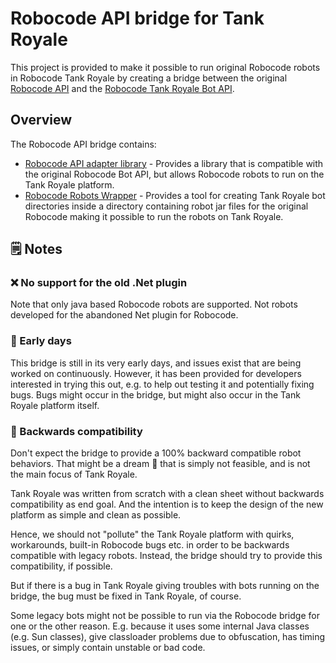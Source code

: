 # Robocode API bridge for Tank Royale

This project is provided to make it possible to run original Robocode robots in Robocode Tank Royale by creating a
bridge
between the original [Robocode API] and the [Robocode Tank Royale Bot API].

## Overview

The Robocode API bridge contains:

- [Robocode API adapter library] - Provides a library that is compatible with the original Robocode Bot API, but allows
  Robocode robots to run on the Tank Royale platform.
- [Robocode Robots Wrapper] - Provides a tool for creating Tank Royale bot directories inside a directory containing
  robot jar files for the original Robocode making it possible to run the robots on Tank Royale.

## 🗒️ Notes

### ❌ No support for the old .Net plugin

Note that only java based Robocode robots are supported. Not robots developed for the abandoned Net plugin for Robocode.

### 🌅 Early days

This bridge is still in its very early days, and issues exist that are being worked on continuously. However, it has
been provided for developers interested in trying this out, e.g. to help out testing it and potentially fixing bugs.
Bugs might occur in the bridge, but might also occur in the Tank Royale platform itself.

### 🎯 Backwards compatibility

Don't expect the bridge to provide a 100% backward compatible robot behaviors. That might be a dream 💖 that is simply
not
feasible, and is not the main focus of Tank Royale.

Tank Royale was written from scratch with a clean sheet without backwards compatibility as end goal. And the intention
is to keep the design of the new platform as simple and clean as possible.

Hence, we should not "pollute" the Tank Royale platform with quirks, workarounds, built-in Robocode bugs etc. in order
to be backwards compatible with legacy robots. Instead, the bridge should try to provide this compatibility, if
possible.

But if there is a bug in Tank Royale giving troubles with bots running on the bridge, the bug must be fixed in
Tank Royale, of course.

Some legacy bots might not be possible to run via the Robocode bridge for one or the other reason. E.g. because it uses
some internal Java classes (e.g. Sun classes), give classloader problems due to obfuscation, has timing issues, or
simply contain unstable or bad code.


[Robocode API]: https://robocode.sourceforge.io/docs/robocode/ "Original Robocode API"

[Robocode Tank Royale Bot API]: https://robocode-dev.github.io/tank-royale/api/java "Robocode Tank Royale Bot API for Java"

[Robocode API adapter library]: /robocode-api "Robocode API adapter library"

[Robocode Robots Wrapper]: /robots-wrapper "Robocode Robots Wrapper"